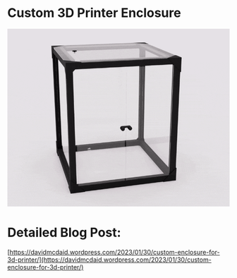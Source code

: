 # Custom 3D Printer Enclosure

![](other/enclosure_spin.gif)

# Detailed Blog Post: 

[https://davidmcdaid.wordpress.com/2023/01/30/custom-enclosure-for-3d-printer/](https://davidmcdaid.wordpress.com/2023/01/30/custom-enclosure-for-3d-printer/)
